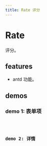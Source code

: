 ```yaml
---
title: Rate 评分
---
```


# Rate

评分。

## features

- antd 功能。

## demos

### demo 1: 表单项

<code src="./rate/field" />

### demo 2: 详情

<code src="./rate/detail" />
